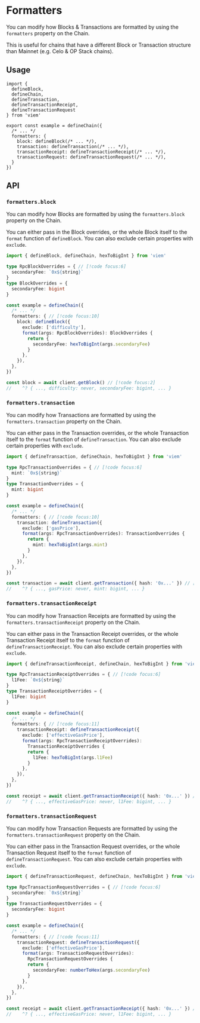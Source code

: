 # Formatters

You can modify how Blocks & Transactions are formatted by using the `formatters` property on the Chain.

This is useful for chains that have a different Block or Transaction structure than Mainnet (e.g. Celo & OP Stack chains).

## Usage

```tsx
import { 
  defineBlock,
  defineChain,
  defineTransaction, 
  defineTransactionReceipt, 
  defineTransactionRequest 
} from 'viem' 

export const example = defineChain({
  /* ... */
  formatters: { 
    block: defineBlock(/* ... */),
    transaction: defineTransaction(/* ... */),
    transactionReceipt: defineTransactionReceipt(/* ... */),
    transactionRequest: defineTransactionRequest(/* ... */),
  } 
})
```

## API

### `formatters.block`

You can modify how Blocks are formatted by using the `formatters.block` property on the Chain.

You can either pass in the Block overrides, or the whole Block itself to the `format` function of `defineBlock`. You can also exclude certain properties with `exclude`.

```ts
import { defineBlock, defineChain, hexToBigInt } from 'viem'

type RpcBlockOverrides = { // [!code focus:6]
  secondaryFee: `0x${string}`
}
type BlockOverrides = {
  secondaryFee: bigint
}

const example = defineChain({
  /* ... */
  formatters: { // [!code focus:10]
    block: defineBlock({
      exclude: ['difficulty'],
      format(args: RpcBlockOverrides): BlockOverrides {
        return {
          secondaryFee: hexToBigInt(args.secondaryFee)
        }
      },
    }),
  },
})

const block = await client.getBlock() // [!code focus:2]
//    ^? { ..., difficulty: never, secondaryFee: bigint, ... }
```

### `formatters.transaction`

You can modify how Transactions are formatted by using the `formatters.transaction` property on the Chain.

You can either pass in the Transaction overrides, or the whole Transaction itself to the `format` function of `defineTransaction`. You can also exclude certain properties with `exclude`.

```ts
import { defineTransaction, defineChain, hexToBigInt } from 'viem'

type RpcTransactionOverrides = { // [!code focus:6]
  mint: `0x${string}`
}
type TransactionOverrides = {
  mint: bigint
}

const example = defineChain({
  /* ... */
  formatters: { // [!code focus:10]
    transaction: defineTransaction({
      exclude: ['gasPrice'],
      format(args: RpcTransactionOverrides): TransactionOverrides {
        return {
          mint: hexToBigInt(args.mint)
        }
      },
    }),
  },
})

const transaction = await client.getTransaction({ hash: '0x...' }) // [!code focus:2]
//    ^? { ..., gasPrice: never, mint: bigint, ... }
```

### `formatters.transactionReceipt`

You can modify how Transaction Receipts are formatted by using the `formatters.transactionReceipt` property on the Chain.

You can either pass in the Transaction Receipt overrides, or the whole Transaction Receipt itself to the `format` function of `defineTransactionReceipt`. You can also exclude certain properties with `exclude`.

```ts
import { defineTransactionReceipt, defineChain, hexToBigInt } from 'viem'

type RpcTransactionReceiptOverrides = { // [!code focus:6]
  l1Fee: `0x${string}`
}
type TransactionReceiptOverrides = {
  l1Fee: bigint
}

const example = defineChain({
  /* ... */
  formatters: { // [!code focus:11]
    transactionReceipt: defineTransactionReceipt({
      exclude: ['effectiveGasPrice'],
      format(args: RpcTransactionReceiptOverrides): 
        TransactionReceiptOverrides {
        return {
          l1Fee: hexToBigInt(args.l1Fee)
        }
      },
    }),
  },
})

const receipt = await client.getTransactionReceipt({ hash: '0x...' }) // [!code focus:2]
//    ^? { ..., effectiveGasPrice: never, l1Fee: bigint, ... }
```

### `formatters.transactionRequest`

You can modify how Transaction Requests are formatted by using the `formatters.transactionRequest` property on the Chain.

You can either pass in the Transaction Request overrides, or the whole Transaction Request itself to the `format` function of `defineTransactionRequest`. You can also exclude certain properties with `exclude`.

```ts
import { defineTransactionRequest, defineChain, hexToBigInt } from 'viem'

type RpcTransactionRequestOverrides = { // [!code focus:6]
  secondaryFee: `0x${string}`
}
type TransactionRequestOverrides = {
  secondaryFee: bigint
}

const example = defineChain({
  /* ... */
  formatters: { // [!code focus:11]
    transactionRequest: defineTransactionRequest({
      exclude: ['effectiveGasPrice'],
      format(args: TransactionRequestOverrides): 
        RpcTransactionRequestOverrides {
        return {
          secondaryFee: numberToHex(args.secondaryFee)
        }
      },
    }),
  },
})

const receipt = await client.getTransactionReceipt({ hash: '0x...' }) // [!code focus:2]
//    ^? { ..., effectiveGasPrice: never, l1Fee: bigint, ... }
```
